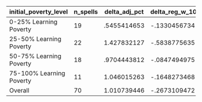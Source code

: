 initial_poverty_level|n_spells|delta_adj_pct|delta_reg_w_10|delta_reg_w_20|delta_reg_w_30|delta_reg_w_40|delta_reg_w_50|delta_reg_w_60|delta_reg_w_70|delta_reg_w_80|delta_reg_w_90
---|---|---|---|---|---|---|---|---|---|---|---
0-25% Learning Poverty|19|.5455414653|-.1330456734|.0303592682|.214461863|.5741840601|.5804069638|.6788892746|.8586306572|1.250891089|3.098399878
25-50% Learning Poverty|22|1.427832127|-.5838775635|-.1444602013|-.1170823202|.6325149536|1.056338549|1.509055614|1.928851843|2.722119093|3.339704037
50-75% Learning Poverty|18|.9704443812|-.0847494975|.2364507467|.4894169271|.5226565599|.6157662272|.8552856445|1.097979426|1.808432937|2.14191103
75-100% Learning Poverty|11|1.046015263|-.1648273468|-.050043378|.1121804342|.1996558011|.9247283936|1.478873134|1.893757463|2.138032198|2.494049072
Overall|70|1.010739446|-.2673109472|.0157762561|.1648921967|.5204122663|.7931854725|1.110869527|1.419195533|1.996052861|2.833314657
